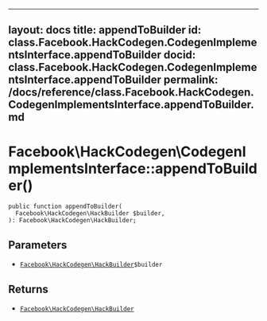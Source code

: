
***

layout: docs
title: appendToBuilder
id: class.Facebook.HackCodegen.CodegenImplementsInterface.appendToBuilder
docid: class.Facebook.HackCodegen.CodegenImplementsInterface.appendToBuilder
permalink: /docs/reference/class.Facebook.HackCodegen.CodegenImplementsInterface.appendToBuilder.md
---







# Facebook\\HackCodegen\\CodegenImplementsInterface::appendToBuilder()




``` Hack
public function appendToBuilder(
  Facebook\HackCodegen\HackBuilder $builder,
): Facebook\HackCodegen\HackBuilder;
```




## Parameters




* [` Facebook\HackCodegen\HackBuilder `](<class.Facebook.HackCodegen.HackBuilder.md>)`` $builder ``




## Returns




- [` Facebook\HackCodegen\HackBuilder `](<class.Facebook.HackCodegen.HackBuilder.md>)